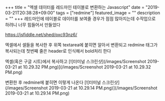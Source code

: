 +++
title = "엑셀 데이터를 레드마인 테이블로 변환하는 Javascript"
date = "2019-03-21T20:38:28+09:00"
tags = ["redmine"]
featured_image = ""
description = ""
+++
레드마인에 테이블로 데이터를 보여줄 경우가 점점 많아지는데 수작업으로 하려니 너무 힘들어서 만들었다

https://jsfiddle.net/shed/pxc93nz6/

엑셀에서 셀들을 복사한 후 위쪽 textarea에 붙히면 알아서 변환되고 redmine 태그가 복사되는데 
첫번째 줄은 header로 인식해서 bold처리 한다

엑셀(혹은 구글 시트)에서 복사하고
[![터미널 스크린샷](/images/Screenshot 2019-03-21 at 10.29.32 PM.png)](/images/Screenshot 2019-03-21 at 10.29.32 PM.png)

변환한 후 redmine에 붙히면 이렇게 나온다
[![터미널 스크린샷](/images/Screenshot 2019-03-21 at 10.29.14 PM.png)](/images/Screenshot 2019-03-21 at 10.29.14 PM.png)
